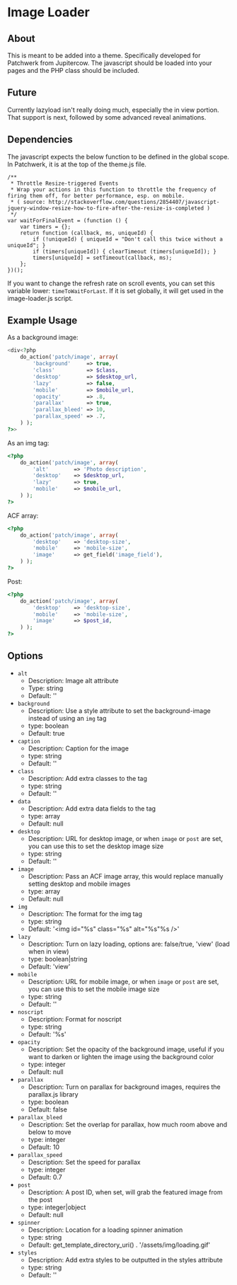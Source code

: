 # Image Loader

## About

This is meant to be added into a theme. Specifically developed for Patchwerk from Jupitercow. The javascript should be loaded into your pages and the PHP class should be included.

## Future

Currently lazyload isn't really doing much, especially the in view portion. That support is next, followed by some advanced reveal animations.

## Dependencies

The javascript expects the below function to be defined in the global scope. In Patchwerk, it is at the top of the theme.js file.

```
/**
 * Throttle Resize-triggered Events
 * Wrap your actions in this function to throttle the frequency of firing them off, for better performance, esp. on mobile.
 * ( source: http://stackoverflow.com/questions/2854407/javascript-jquery-window-resize-how-to-fire-after-the-resize-is-completed )
 */
var waitForFinalEvent = (function () {
	var timers = {};
	return function (callback, ms, uniqueId) {
		if (!uniqueId) { uniqueId = "Don't call this twice without a uniqueId"; }
		if (timers[uniqueId]) { clearTimeout (timers[uniqueId]); }
		timers[uniqueId] = setTimeout(callback, ms);
	};
})();
```

If you want to change the refresh rate on scroll events, you can set this variable lower: `timeToWaitForLast`. If it is set globally, it will get used in the image-loader.js script.

## Example Usage

As a background image:

```php
<div<?php
	do_action('patch/image', array(
		'background'     => true,
		'class'          => $class,
		'desktop'        => $desktop_url,
		'lazy'           => false,
		'mobile'         => $mobile_url,
		'opacity'        => .8,
		'parallax'       => true,
		'parallax_bleed' => 10,
		'parallax_speed' => .7,
	) );
?>>
```

As an img tag:

```php
<?php
	do_action('patch/image', array(
		'alt'        => 'Photo description',
		'desktop'    => $desktop_url,
		'lazy'       => true,
		'mobile'     => $mobile_url,
	) );
?>
```

ACF array:

```php
<?php
	do_action('patch/image', array(
		'desktop'    => 'desktop-size',
		'mobile'     => 'mobile-size',
		'image'      => get_field('image_field'),
	) );
?>
```

Post:

```php
<?php
	do_action('patch/image', array(
		'desktop'    => 'desktop-size',
		'mobile'     => 'mobile-size',
		'image'      => $post_id,
	) );
?>
```

## Options

* `alt`
  * Description: Image alt attribute
  * Type: string
  * Default: ''
* `background`
  * Description: Use a style attribute to set the background-image instead of using an `img` tag
  * type: boolean
  * Default: true
* `caption`
  * Description: Caption for the image
  * type: string
  * Default: ''
* `class`
  * Description: Add extra classes to the tag
  * type: string
  * Default: ''
* `data`
  * Description: Add extra data fields to the tag
  * type: array
  * Default: null
* `desktop`
  * Description: URL for desktop image, or when `image` or `post` are set, you can use this to set the desktop image size 
  * type: string
  * Default: ''
* `image`
  * Description: Pass an ACF image array, this would replace manually setting desktop and mobile images
  * type: array
  * Default: null
* `img`
  * Description: The format for the img tag
  * type: string
  * Default: '<img id="%s" class="%s" alt="%s"%s />'
* `lazy`
  * Description: Turn on lazy loading, options are: false/true, 'view' (load when in view)
  * type: boolean|string
  * Default: 'view'
* `mobile`
  * Description: URL for mobile image, or when `image` or `post` are set, you can use this to set the mobile image size
  * type: string
  * Default: ''
* `noscript`
  * Description: Format for noscript
  * type: string
  * Default: '<noscript>%s</noscript>'
* `opacity`
  * Description: Set the opacity of the background image, useful if you want to darken or lighten the image using the background color
  * type: integer
  * Default: null
* `parallax`
  * Description: Turn on parallax for background images, requires the parallax.js library
  * type: boolean
  * Default: false
* `parallax_bleed`
  * Description: Set the overlap for parallax, how much room above and below to move
  * type: integer
  * Default: 10
* `parallax_speed`
  * Description: Set the speed for parallax
  * type: integer
  * Default: 0.7
* `post`
  * Description: A post ID, when set, will grab the featured image from the post
  * type: integer|object
  * Default: null
* `spinner`
  * Description: Location for a loading spinner animation
  * type: string
  * Default: get_template_directory_uri() . '/assets/img/loading.gif'
* `styles`
  * Description: Add extra styles to be outputted in the styles attribute
  * type: string
  * Default: ''
